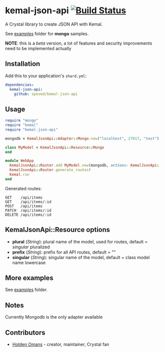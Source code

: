 # kemal-json-api [![Build Status](https://travis-ci.org/spoved/kemal-json-api.svg?branch=master)](https://travis-ci.org/spoved/kemal-json-api)

A Crystal library to create JSON API with Kemal.

See [examples](https://github.com/spoved/kemal-json-api/tree/master/examples) folder for **mongo** samples.

**NOTE**: this is a *beta* version, a lot of features and security improvements need to be implemented actually

## Installation

Add this to your application's `shard.yml`:

```yaml
dependencies:
  kemal-json-api:
    github: spoved/kemal-json-api
```

## Usage

```ruby
require "mongo"
require "kemal"
require "kemal-json-api"

mongodb = KemalJsonApi::Adapter::Mongo.new("localhost", 27017, "test")

class MyModel < KemalJsonApi::Resource::Mongo
end

module WebApp
  KemalJsonApi::Router.add MyModel.new(mongodb, actions: KemalJsonApi::ALL_ACTIONS, prefix: "api", singular: "item")
  KemalJsonApi::Router.generate_routes!
  Kemal.run
end
```

Generated routes:

```
GET    /api/items
GET    /api/items/:id
POST   /api/items
PATCH  /api/items/:id
DELETE /api/items/:id
```

## KemalJsonApi::Resource options

- **plural** (*String*): plural name of the model, used for routes, default = *singular* pluralized
- **prefix** (*String*): prefix for all API routes, default = ""
- **singular** (*String*): singular name of the model, default = class model name lowercase

## More examples

See [examples](https://github.com/spoved/kemal-json-api/tree/master/examples) folder.

## Notes

Currently Mongodb is the only adapter available

## Contributors

- [Holden Omans](https://github.com/kalinon) - creator, maintainer, Crystal fan
